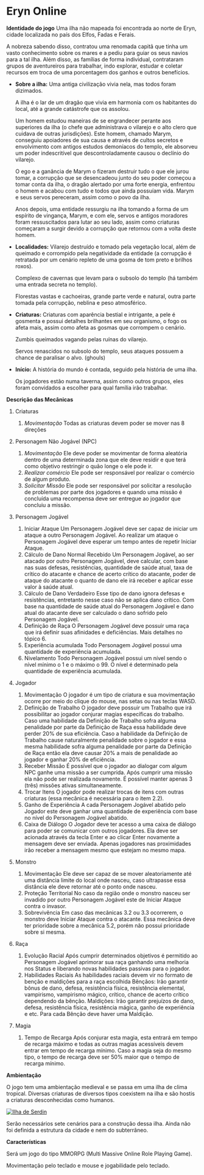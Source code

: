 # Eryn Online

**Identidade do jogo**
Uma ilha não mapeada foi encontrada ao norte de Eryn, cidade localizada no país dos Elfos, Fadas e Ferais.

A nobreza sabendo disso, contratou uma renomada capitã que tinha um vasto conhecimento sobre os mares e a pediu para guiar os seus navios para a tal ilha. Além disso, as famílias de forma individual, contrataram grupos de aventureiros para trabalhar, indo explorar, estudar e coletar recursos em troca de uma porcentagem dos ganhos e outros benefícios.

- **Sobre a ilha:**
	Uma antiga civilização vivia nela, mas todos foram dizimados.

	A ilha é o lar de um dragão que vivia em harmonia com os habitantes do local, até a grande catástrofe que os assolou.

	Um homem estudou maneiras de se engrandecer perante aos superiores da ilha (o chefe que administrava o vilarejo e o alto clero que cuidava de outras jurisdições). Este homem, chamado Marym, conseguiu apoiadores de sua causa e através de cultos secretos e envolvimento com antigos estudos demoníacos do templo, ele absorveu um poder indescritível que descontroladamente causou o declínio do vilarejo.

	O ego e a ganância de Marym o fizeram destruir tudo o que ele jurou tomar, a corrupção que se desencadeou junto do seu poder começou a tomar conta da ilha, o dragão alertado por uma forte energia, enfrentou o homem e acabou com tudo e todos que ainda possuíam vida. Marym e seus servos pereceram, assim como o povo da ilha.

	Anos depois, uma entidade ressurgiu na ilha tomando a forma de um espírito de vingança, Marym, e com ele, servos e antigos moradores foram ressuscitados para lutar ao seu lado, assim como criaturas começaram a surgir devido a corrupção que retornou com a volta deste homem.
- **Localidades:**
	Vilarejo destruído e tomado pela vegetação local, além de queimado e corrompido pela negatividade da entidade (a corrupção é retratada por um cenário repleto de uma gosma de tom preto e brilhos roxos).

	Complexo de cavernas que levam para o subsolo do templo (há também uma entrada secreta no templo).

	Florestas vastas e cachoeiras, grande parte verde e natural, outra parte tomada pela corrupção, neblina e peso atmosférico.
- **Criaturas:**
	Criaturas com aparência bestial e intrigante, a pele é gosmenta e possui detalhes brilhantes em seu organismo, o fogo os afeta mais, assim como afeta as gosmas que corrompem o cenário.

	Zumbis queimados vagando pelas ruínas do vilarejo.

	Servos renascidos no subsolo do templo, seus ataques possuem a chance de paralisar o alvo. (ghouls)

- **Início:**
	A história do mundo é contada, seguido pela história de uma ilha.

	Os jogadores estão numa taverna, assim como outros grupos, eles foram convidados a escolher para qual família irão trabalhar.

**Descrição das Mecânicas**
1. Criaturas
	1. *Movimentação*
Todas as criaturas devem poder se mover nas 8 direções
2. Personagem Não Jogável (NPC)
	1. *Movimentação*
Ele deve poder se movimentar de forma aleatória dentro de uma determinada zona que ele deve residir e que terá como objetivo restringir o quão longe o ele pode ir.
	2. *Realizar comércio*
Ele pode ser responsável por realizar o comércio de algum produto.
	3. *Solicitar Missão*
Ele pode ser responsável por solicitar a resolução de problemas por parte dos jogadores e quando uma missão é concluída uma recompensa deve ser entregue ao jogador que concluiu a missão.
3. Personagem Jogável
	1. Iniciar Ataque
Um Personagem Jogável deve ser capaz de iniciar um ataque a outro Personagem Jogável. Ao realizar um ataque o Personagem Jogável deve esperar um tempo antes de repetir Iniciar Ataque.
	2. Cálculo de Dano Normal Recebido
Um Personagem Jogável, ao ser atacado por outro Personagem Jogável, deve calcular, com base nas suas defesas, resistências, quantidade de saúde atual, taxa de crítico do atacante e chance de acerto crítico do atacante, poder de ataque do atacante o quanto de dano ele irá receber e aplicar esse valor à saúde atual.
	3. Cálculo de Dano Verdadeiro
Esse tipo de dano ignora defesas e resistências, entretanto nesse caso não se aplica dano crítico. Com base na quantidade de saúde atual do Personagem Jogável e dano atual do atacante deve ser calculado o dano sofrido pelo Personagem Jogável.
	4. Definição de Raça
O Personagem Jogável deve possuir uma raça que irá definir suas afinidades e deficiências. Mais detalhes no tópico 6.
	5. Experiência acumulada
Todo Personagem Jogável possui uma quantidade de experiência acumulada.
	6. Nivelamento
Todo Personagem Jogável possui um nível sendo o nível mínimo o 1 e o máximo o 99. O nível é determinado pela quantidade de experiência acumulada.

4. Jogador
	1. Movimentação
O jogador é um tipo de criatura e sua movimentação ocorre por meio do clique do mouse, nas setas ou nas teclas WASD.
	2. Definição de Trabalho
O jogador deve possuir um Trabalho que irá possibilitar ao jogador conjurar magias específicas do trabalho. 
				Caso uma habilidade da Definição de Trabalho sofra alguma penalidade por parte da Definição de Raça essa habilidade deve perder 20% de sua eficiência.
				Caso a habilidade da Definição de Trabalho cause naturalmente penalidade sobre o jogador e essa mesma habilidade sofra alguma penalidade por parte da Definição de Raça então ela deve causar 20% a mais de penalidade ao jogador e ganhar 20% de eficiência.
	3. Receber Missão
É possível que o jogador ao dialogar com algum NPC ganhe uma missão a ser cumprida. Após cumprir uma missão ela não pode ser realizada novamente. É possível manter apenas 3 (três) missões ativas simultaneamente.
	4. Trocar Itens
O jogador pode realizar trocas de itens com outras criaturas (essa mecânica é necessária para o item 2.2).
	5. Ganho de Experiência
A cada Personagem Jogável abatido pelo Jogador este deve ganhar uma quantidade de experiência com base no nível do Personagem Jogável abatido. 
	6. Caixa de Diálogo
O Jogador deve ter acesso a uma caixa de diálogo para poder se comunicar com outros jogadores. Ela deve ser acionada através da tecla Enter e ao clicar Enter novamente a mensagem deve ser enviada. Apenas jogadores nas proximidades irão receber a mensagem mesmo que estejam no mesmo mapa.

5. Monstro
	1. Movimentação
Ele deve ser capaz de se mover aleatoriamente até uma distância limite do local onde nasceu, caso ultrapasse essa distância ele deve retornar até o ponto onde nasceu.
	2. Proteção Territorial
No caso da região onde o monstro nasceu ser invadido por outro Personagem Jogável este de Iniciar Ataque contra o invasor.
	3. Sobrevivência
Em caso das mecânicas 3.2 ou 3.3 ocorrerem, o monstro deve Iniciar Ataque contra o atacante. Essa mecânica deve ter prioridade sobre a mecânica 5.2, porém não possui prioridade sobre si mesma.

6. Raça
	1. Evolução Racial
Após cumprir determinados objetivos é permitido ao Personagem Jogável aprimorar sua raça ganhando uma melhoria nos Status e liberando novas habilidades passivas para o jogador.
	2. Habilidades Raciais
As habilidades raciais devem vir no formato de benção e maldições para a raça escolhida
			Bênçãos: Irão garantir bônus de dano, defesa, resistência física, resistência elemental, vampirismo, vampirismo mágico, crítico, chance de acerto crítico dependendo da bênção.
			Maldições: Irão garantir prejuízos de dano, defesa, resistência física, resistência mágica, ganho de experiência e etc.
			Para cada Bênção deve haver uma Maldição.

7. Magia
	1. Tempo de Recarga
Após conjurar esta magia, esta entrará em tempo de recarga máximo e todas as outras magias acessíveis devem entrar em tempo de recarga mínimo. Caso a magia seja do mesmo tipo, o tempo de recarga deve ser 50% maior que o tempo de recarga mínimo.

**Ambientação**

O jogo tem uma ambientação medieval e se passa em uma ilha de clima tropical. Diversas criaturas de diversos tipos coexistem na ilha e são hostis a criaturas desconhecidas como humanos.

[![Ilha de Serdin](https://raw.githubusercontent.com/mastheusum/RPG-Eryn/main/A_Ilha_de_Serdin.jpg "Ilha de Serdin")](https://raw.githubusercontent.com/mastheusum/RPG-Eryn/main/A_Ilha_de_Serdin.jpg "Ilha de Serdin")

Serão necessários sete cenários para a construção dessa ilha.
Ainda não foi definida a estrutura da cidade e nem do subterrâneo.

**Características**

Será um jogo do tipo MMORPG (Multi Massive Online Role Playing Game).

Movimentação pelo teclado e mouse e jogabilidade pelo teclado.
